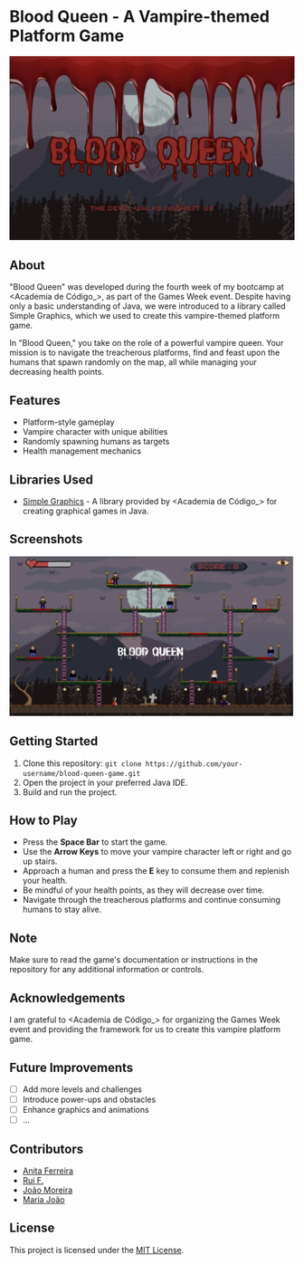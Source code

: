 # Blood Queen - A Vampire-themed Platform Game

![Blood Queen Screenshot](https://github.com/Atorretti/BLOOD-QUEEN/blob/master/src/Resources/bloodqueenSS.png)

## About

"Blood Queen" was developed during the fourth week of my bootcamp at <Academia de Código_>, as part of the Games Week event. Despite having only a basic understanding of Java, we were introduced to a library called Simple Graphics, which we used to create this vampire-themed platform game.

In "Blood Queen," you take on the role of a powerful vampire queen. Your mission is to navigate the treacherous platforms, find and feast upon the humans that spawn randomly on the map, all while managing your decreasing health points.

## Features

- Platform-style gameplay
- Vampire character with unique abilities
- Randomly spawning humans as targets
- Health management mechanics

## Libraries Used

- [Simple Graphics](https://github.com/academia-de-codigo/simple-graphics) - A library provided by <Academia de Código_> for creating graphical games in Java.

## Screenshots

![Screenshot 1](https://github.com/Atorretti/BLOOD-QUEEN/blob/master/src/Resources/GameSS.png)


## Getting Started

1. Clone this repository: `git clone https://github.com/your-username/blood-queen-game.git`
2. Open the project in your preferred Java IDE.
3. Build and run the project.

## How to Play

- Press the **Space Bar** to start the game.
- Use the **Arrow Keys** to move your vampire character left or right and go up stairs.
- Approach a human and press the **E** key to consume them and replenish your health.
- Be mindful of your health points, as they will decrease over time.
- Navigate through the treacherous platforms and continue consuming humans to stay alive.

## Note

Make sure to read the game's documentation or instructions in the repository for any additional information or controls.
## Acknowledgements

I am grateful to <Academia de Código_> for organizing the Games Week event and providing the framework for us to create this vampire platform game.

## Future Improvements

- [ ] Add more levels and challenges
- [ ] Introduce power-ups and obstacles
- [ ] Enhance graphics and animations
- [ ] ...
      
## Contributors

- [Anita Ferreira](https://github.com/AnitaFerreira)
- [Rui F.](https://github.com/Rui21F)
- [João Moreira](https://github.com/JoaoMoreira329)
- [Maria João](https://github.com/mjoaoocc)


## License

This project is licensed under the [MIT License](LICENSE).
